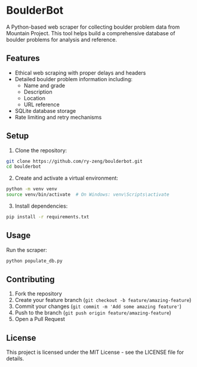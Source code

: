 # BoulderBot

A Python-based web scraper for collecting boulder problem data from Mountain Project. This tool helps build a comprehensive database of boulder problems for analysis and reference.

## Features

- Ethical web scraping with proper delays and headers
- Detailed boulder problem information including:
  - Name and grade
  - Description
  - Location
  - URL reference
- SQLite database storage
- Rate limiting and retry mechanisms

## Setup

1. Clone the repository:
```bash
git clone https://github.com/ry-zeng/boulderbot.git
cd boulderbot
```

2. Create and activate a virtual environment:
```bash
python -m venv venv
source venv/bin/activate  # On Windows: venv\Scripts\activate
```

3. Install dependencies:
```bash
pip install -r requirements.txt
```

## Usage

Run the scraper:
```bash
python populate_db.py
```

## Contributing

1. Fork the repository
2. Create your feature branch (`git checkout -b feature/amazing-feature`)
3. Commit your changes (`git commit -m 'Add some amazing feature'`)
4. Push to the branch (`git push origin feature/amazing-feature`)
5. Open a Pull Request

## License

This project is licensed under the MIT License - see the LICENSE file for details.